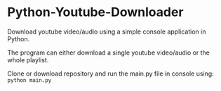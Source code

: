 # Python-Youtube-Downloader
Download youtube video/audio using a simple console application in Python.

The program can either download a single youtube video/audio or the whole playlist.

Clone or download repository and run the main.py file in console using: `python main.py`
